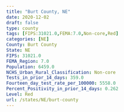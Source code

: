 ```yaml
---
title: "Burt County, NE"
date: 2020-12-02
draft: false
type: county
tags: [FIPS:31021.0,FEMA:7.0,Non-core,Red]
categories: [NE]
County: Burt County
State: NE
FIPS: 31021.0
FEMA_Region: 7.0
Population: 6459.0
NCHS_Urban_Rural_Classification: Non-core
Tests_in_prior_14_days: 359.0
Fourteen_day_test_rate_per_100000: 5558.0
Percent_Positivity_in_prior_14_days: 0.262
Level: Red
url: /states/NE/burt-county
---
```



